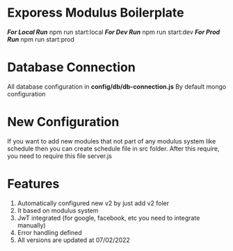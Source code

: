 # Exporess Modulus Boilerplate

***For Local Run***
npm run start:local
***For Dev Run***
npm run start:dev
***For Prod Run***
npm run start:prod

# Database Connection

All database configuration in **config/db/db-connection.js**
By default mongo configuration

# New Configuration

If you want to add new modules that not part of any modulus system like schedule then you can create schedule file in src folder. After this require, you need to require this file server.js

# Features

1. Automatically configured new v2 by just add v2 foler
2. It based on modulus system
3. JwT integrated (for google, facebook, etc you need to integrate manually)
4. Error handling defined
5. All versions are updated at 07/02/2022
